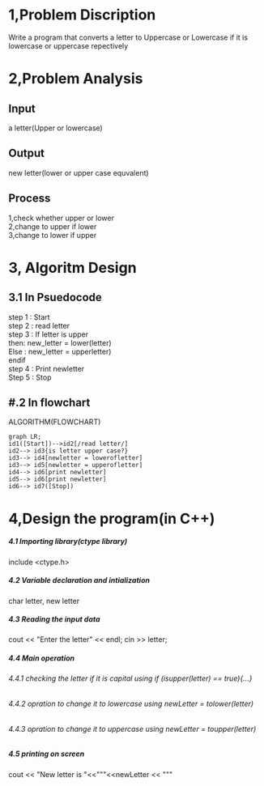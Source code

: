 # 1,Problem Discription
Write a program that converts a letter to Uppercase or Lowercase if it is lowercase or uppercase repectively </br>
# 2,Problem Analysis
## Input 
a letter(Upper or lowercase)</br>
## Output 
new letter(lower or upper case equvalent)
## Process
1,check whether upper or lower </br>
2,change to upper if lower </br>
3,change to lower if upper </br>
# 3, Algoritm Design 
## 3.1 In Psuedocode
step 1 : Start </br>
step 2 : read letter </br>
step 3 : If letter is upper </br>
then: new_letter = lower(letter) </br>
Else : new_letter = upperletter) </br>
endif </br>
step 4 : Print newletter </br>
Step 5 : Stop </br>
## #.2 In flowchart
ALGORITHM(FLOWCHART)

```mermaid
graph LR;
id1([Start])-->id2[/read letter/]
id2--> id3{is letter upper case?}
id3--> id4[newletter = lowerofletter]
id3--> id5[newletter = upperofletter]
id4--> id6[print newletter]
id5--> id6[print newletter]
id6--> id7([Stop])
```
# 4,Design the program(in C++)
##### 4.1 Importing library(ctype library)
include <ctype.h>
##### 4.2 Variable declaration and intialization
char letter, new letter </br>
##### 4.3 Reading the input data
cout << "Enter the letter" << endl;
cin >> letter;
##### 4.4 Main operation 
###### 4.4.1 checking the letter if it is capital using if (isupper(letter) == true){...}
###### 4.4.2 opration to change it to lowercase using newLetter = tolower(letter) 
###### 4.4.3 opration to change it to uppercase using  newLetter = toupper(letter)
##### 4.5 printing on screen
cout << "New letter is "<<"\""<<newLetter << "\""
